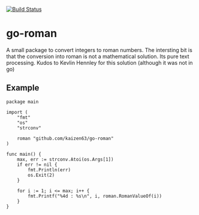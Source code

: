 [![Build Status](https://travis-ci.org/kaizen63/go-roman.svg?branch=master)](https://travis-ci.org/kaizen63/go-roman)

# go-roman

A small package to convert integers to roman numbers. The intersting bit is that the conversion into roman is not a mathematical solution. Its pure text processing.
Kudos to Kevlin Hennley for this solution (although it was not in go)
## Example
```
package main

import (
	"fmt"
	"os"
	"strconv"

	roman "github.com/kaizen63/go-roman"
)

func main() {
	max, err := strconv.Atoi(os.Args[1])
	if err != nil {
		fmt.Println(err)
		os.Exit(2)
	}

	for i := 1; i <= max; i++ {
		fmt.Printf("%4d : %s\n", i, roman.RomanValueOf(i))
	}
}
```